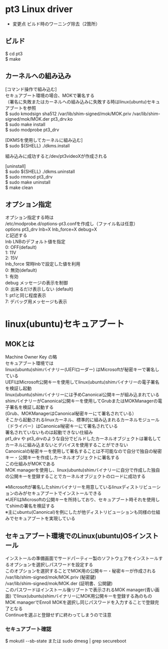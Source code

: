 # pt3 Linux driver
- 変更点 ビルド時のワーニング除去（2箇所）

## ビルド
$ cd pt3  
$ make

## カーネルへの組み込み
[コマンド操作で組み込む]  
セキュアブート環境の場合、MOKで署名する  
（署名に失敗またはカーネルへの組み込みに失敗する時はlinux(ubuntu)セキュアブートを参照  
$ sudo kmodsign sha512 /var/lib/shim-signed/mok/MOK.priv /var/lib/shim-signed/mok/MOK.der pt3_drv.ko  
$ sudo make install  
$ sudo modprobe pt3_drv  

[DKMSを使用してカーネルに組み込む]  
$ sudo ${SHELL} ./dkms.install  

組み込みに成功すると/dev/pt3videoXが作成される  

[uninstall]  
$ sudo ${SHELL} ./dkms.uninstall  
$ sudo rmmod pt3_drv  
$ sudo make uninstall  
$ make clean  

## オプション指定
オプション指定する時は  
/etc/modprobe.d/options-pt3.confを作成し（ファイル名は任意）  
options pt3_drv lnb=X lnb_force=X debug=X  
と記述する  
lnb   LNBのデフォルト値を指定  
      0: OFF(default)  
      1: 11V  
      2: 15V  
lnb_force 常時lnbで設定した値を利用  
      0: 無効(default)  
      1: 有効  
debug メッセージの表示を制御  
      0: 出来るだけ表示しない (default)  
      1: pt1と同じ程度表示  
      7: デバッグ用メッセージも表示  

# linux(ubuntu)セキュアブート

## MOKとは
Machine Owner Key の略  
セキュアブート環境では  
linux(ubuntu)shimバイナリー(UEFIローダー) はMicrosoftが秘密キーで署名している  
UEFIはMicrosoft公開キーを使用してlinux(ubuntu)shimバイナリーの電子署名を検証し起動  
linux(ubuntu)shimバイナリーには予めCanonical公開キーが組み込まれている  
shimバイナリーがCanonical公開キーを使用してGrubまたはMOKManagerの電子署名を検証し起動する  
(Grub、MOKManagerはCanonical秘密キーにて署名されている）  
そこから起動されるlinuxカーネル、標準的に組み込まれるカーネルモジュール（ドライバー）はCanonical秘密キーにて署名されている  
署名されていないものは起動できない仕組み  
pt1_drv や pt3_drvのような自分でビルドしたカーネルオブジェクトは署名してカーネルに組み込まないとデバイスを使用することができない  
Canonicalの秘密キーを使用して署名することは不可能なので自分で独自の秘密キー・公開キーを作成しカーネルオブジェクトに署名する  
この仕組みがMOKである  
MOK managerを使用し、linux(ubuntu)shimバイナリーに自分で作成した独自の公開キーを登録することでカーネルオブジェクトのロードに成功する  

※Microsoftが署名したshimバイナリーを用意しているlinuxディストリビューションのみがセキュアブートでインストールできる  
※UEFIはMicrosoftの公開キーを所持しており、セキュアブート時それを使用してshimの署名を検証する  
※主にubuntu(Canonical)を例にしたが他ディストリビューションも同様の仕組みでセキュアブートを実現している  

## セキュアブート環境でのLinux(ubuntu)OSインストール
インストールの準備画面でサードパーティー製のソフトウェアをインストールするオプションを選択しパスワードを設定する  
このオプションを選択することでMOK用の公開キー・秘密キーが作成される  
/var/lib/shim-signed/mok/MOK.priv (秘密鍵)  
/var/lib/shim-signed/mok/MOK.der (証明書、公開鍵)  
このパスワードはインストール後リブートで表示されるMOK manager(青い画面) でlinux(ubuntu)shimバイナリーにMOK用公開キーを登録する為のもの  
MOK managerでEnroll MOKを選択し同じパスワードを入力することで登録完了となる  
Continueを選ぶと登録せずに終わってしまうので注意  

### セキュアブート確認
$ mokutil --sb-state
または
sudo dmesg | grep secureboot

